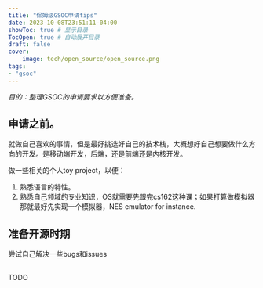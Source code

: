 ```yaml
---
title: "保姆级GSOC申请tips"
date: 2023-10-08T23:51:11-04:00
showToc: true # 显示目录
TocOpen: true # 自动展开目录
draft: false
cover:
    image: tech/open_source/open_source.png
tags: 
- "gsoc"
---
```



*目的：整理GSOC的申请要求以方便准备。*

## 申请之前。
就做自己喜欢的事情，但是最好挑选好自己的技术栈，大概想好自己想要做什么方向的开发。是移动端开发，后端，还是前端还是内核开发。

做一些相关的个人toy project，以便：
1. 熟悉语言的特性。
2. 熟悉自己领域的专业知识，OS就需要先跟完cs162这种课；如果打算做模拟器那就最好先实现一个模拟器，NES emulator for instance. 

## 准备开源时期
尝试自己解决一些bugs和issues

## 
TODO 
